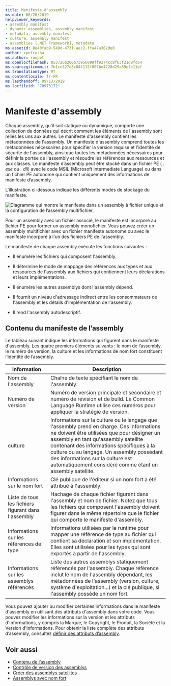 ```yaml
---
title: Manifeste d'assembly
ms.date: 08/20/2019
helpviewer_keywords:
- assembly manifest
- dynamic assemblies, assembly manifest
- metadata, assembly manifest
- culture, assembly manifest
- assemblies [.NET Framework], metadata
ms.assetid: 8e40fab9-549d-4731-aec2-ffa47a382de0
author: rpetrusha
ms.author: ronpet
ms.openlocfilehash: 053726b200b73956099ff9274cc8f63f21d8fc64
ms.sourcegitcommit: 7b1ce327e8c84f115f007be4728d29a89efe11ef
ms.translationtype: MT
ms.contentlocale: fr-FR
ms.lasthandoff: 09/13/2019
ms.locfileid: "70973172"
---
```

# <a name="assembly-manifest"></a>Manifeste d'assembly
Chaque assembly, qu'il soit statique ou dynamique, comporte une collection de données qui décrit comment les éléments de l'assembly sont reliés les uns aux autres. Le manifeste d'assembly contient les métadonnées de l'assembly. Un manifeste d'assembly comprend toutes les métadonnées nécessaires pour spécifier la version requise et l'identité de sécurité de l'assembly, ainsi que toutes les métadonnées nécessaires pour définir la portée de l'assembly et résoudre les références aux ressources et aux classes. Le manifeste d’assembly peut être stocké dans un fichier PE ( *. exe* ou *. dll*) avec le code MSIL (Microsoft Intermediate Language) ou dans un fichier PE autonome qui contient uniquement des informations de manifeste d’assembly.  
  
 L'illustration ci-dessous indique les différents modes de stockage du manifeste.  
  
 ![Diagramme qui montre le manifeste dans un assembly à fichier unique et la configuration de l’assembly multifichier.](./media/manifest/assembly-types-diagram.gif)  
  
 Pour un assembly avec un fichier associé, le manifeste est incorporé au fichier PE pour former un assembly monofichier. Vous pouvez créer un assembly multifichier avec un fichier manifeste autonome ou avec le manifeste incorporé à l'un des fichiers PE de l'assembly.  
  
 Le manifeste de chaque assembly exécute les fonctions suivantes :  
  
- Il énumère les fichiers qui composent l'assembly.  
  
- Il détermine le mode de mappage des références aux types et aux ressources de l'assembly aux fichiers qui contiennent leurs déclarations et leurs implémentations.  
  
- Il énumère les autres assemblys dont l'assembly dépend.  
  
- Il fournit un niveau d'adressage indirect entre les consommateurs de l'assembly et les détails d'implémentation de l'assembly.  
  
- Il rend l'assembly autodescriptif.  
  
## <a name="assembly-manifest-contents"></a>Contenu du manifeste de l’assembly  
 Le tableau suivant indique les informations qui figurent dans le manifeste d'assembly. Les quatre premiers éléments suivants : le nom de l’assembly, le numéro de version, la culture et les informations de nom fort constituent l’identité de l’assembly.  
  
|Information|Description|  
|-----------------|-----------------|  
|Nom de l'assembly|Chaîne de texte spécifiant le nom de l'assembly.|  
|Numéro de version|Numéro de version principale et secondaire et numéro de révision et de build. Le Common Language Runtime utilise ces numéros pour appliquer la stratégie de version.|  
|culture|Informations sur la culture ou le langage que l'assembly prend en charge. Ces informations ne doivent être utilisées que pour désigner un assembly en tant qu'assembly satellite contenant des informations spécifiques à la culture ou au langage. Un assembly possédant des informations sur la culture est automatiquement considéré comme étant un assembly satellite.|  
|Informations sur le nom fort|Clé publique de l'éditeur si un nom fort a été attribué à l'assembly.|  
|Liste de tous les fichiers figurant dans l'assembly|Hachage de chaque fichier figurant dans l'assembly et nom de fichier. Notez que tous les fichiers qui composent l'assembly doivent figurer dans le même répertoire que le fichier qui comporte le manifeste d'assembly.|  
|Informations sur les références de type|Informations utilisées par le runtime pour mapper une référence de type au fichier qui contient sa déclaration et son implémentation. Elles sont utilisées pour les types qui sont exportés à partir de l'assembly.|  
|Informations sur les assemblys référencés|Liste des autres assemblys statiquement référencés par l'assembly. Chaque référence inclut le nom de l'assembly dépendant, les métadonnées de l'assembly (version, culture, système d'exploitation...) et la clé publique, si l'assembly possède un nom fort.|  
  
 Vous pouvez ajouter ou modifier certaines informations dans le manifeste d'assembly en utilisant des attributs d'assembly dans votre code. Vous pouvez modifier les informations sur la version et les attributs d'informations, y compris la Marque, le Copyright, le Produit, la Société et la Version d'informations. Pour obtenir la liste complète des attributs d’assembly, consultez [définir des attributs d’assembly](set-attributes.md).  
  
## <a name="see-also"></a>Voir aussi

- [Contenu de l’assembly](contents.md)
- [Contrôle de version des assemblys](versioning.md)
- [Créer des assemblys satellites](../../framework/resources/creating-satellite-assemblies-for-desktop-apps.md)
- [Assemblys avec nom fort](strong-named.md)
